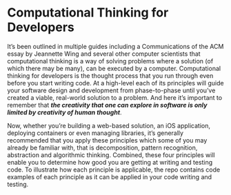 # Computational Thinking for Developers

It’s been outlined in multiple guides including a Communications of the ACM essay by Jeannette Wing and several other computer scientists that computational thinking is a way of solving problems where a solution (of which there may be many), can be executed by a computer. Computational thinking for developers is the thought process that you run through even before you start writing code. At a high-level each of its principles will guide your software design and development from phase-to-phase until you’ve created a viable, real-world solution to a problem. And here it’s important to remember that ***the creativity that one can explore in software is only limited by creativity of human thought***.  


Now, whether you’re building a web-based solution, an iOS application, deploying containers or even managing libraries, it’s generally recommended that you apply these principles which some of you may already be familiar with, that is decomposition, pattern recognition, abstraction and algorithmic thinking. Combined, these four principles will enable you to determine how good you are getting at writing and testing code. To illustrate how each principle is applicable, the repo contains code examples of each principle as it can be applied in your code writing and testing. 

